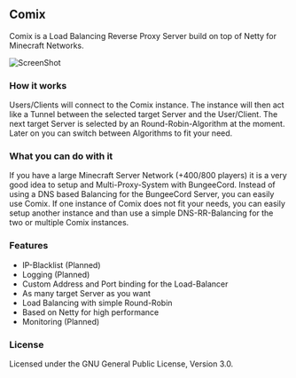 ## Comix
Comix is a Load Balancing Reverse Proxy Server build on top of Netty for Minecraft Networks.

![ScreenShot](http://www.ibm.com/developerworks/websphere/library/techarticles/1308_gupta/images/fig01.jpg)

### How it works
Users/Clients will connect to the Comix instance. The instance will then act like a Tunnel between the selected target Server and the User/Client. The next target Server is selected by an Round-Robin-Algorithm at the moment. Later on you can switch between Algorithms to fit your need.

### What you can do with it
If you have a large Minecraft Server Network (+400/800 players) it is a very good idea to setup and Multi-Proxy-System with BungeeCord. Instead of using a DNS based Balancing for the BungeeCord Server, you can easily use Comix. If one instance of Comix does not fit your needs, you can easily setup another instance and than use a simple DNS-RR-Balancing for the two or multiple Comix instances.

### Features
- IP-Blacklist (Planned)
- Logging (Planned)
- Custom Address and Port binding for the Load-Balancer
- As many target Server as you want
- Load Balancing with simple Round-Robin
- Based on Netty for high performance
- Monitoring (Planned)

### License
Licensed under the GNU General Public License, Version 3.0. 

